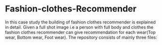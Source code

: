 # Fashion-clothes-Recommender
In this case study the building of fashion clothes recommender is explained in detail. Given a full shot image i.e a person with full body and clothes the fashion clothes recommender can give recommendation for each wear(Top wear, Bottom wear, Foot wear). The repository consists of mainly three files:
